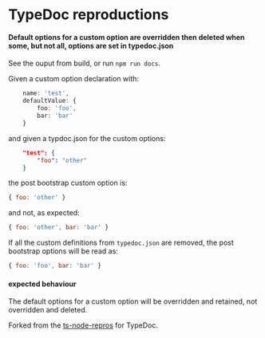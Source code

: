 # TypeDoc reproductions

#### Default options for a custom option are overridden then deleted when some, but not all, options are set in typedoc.json

See the ouput from build, or run `npm run docs`.

Given a custom option declaration with:
```ts
	name: 'test',
	defaultValue: {
		foo: 'foo',
		bar: 'bar'
	}

```
and given a typdoc.json for the custom options:
```json
    "test": {
        "foo": "other"
    }
```

the post bootstrap custom option is:
```js
{ foo: 'other' }
```

and not, as expected:
```js
{ foo: 'other', bar: 'bar' } 
```
If all the custom definitions from `typedoc.json` are removed, the post bootstrap options will be read as:
```js
{ foo: 'foo', bar: 'bar' } 
```
#### expected behaviour
The default options for a custom option will be overridden and retained, not overridden and deleted.

Forked from the [ts-node-repros](https://github.com/TypeStrong/ts-node-repros) for TypeDoc.
